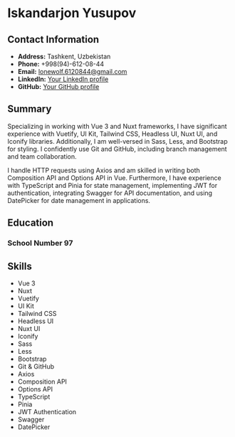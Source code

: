 # Iskandarjon Yusupov

## Contact Information
- **Address:** Tashkent, Uzbekistan
- **Phone:** +998(94)-612-08-44
- **Email:** lonewolf.6120844@gmail.com
- **LinkedIn:** [Your LinkedIn profile](https://www.linkedin.com/in/iskandar-yusupov-5b908426b/)
- **GitHub:** [Your GitHub profile](https://github.com/Deryjon)

## Summary
Specializing in working with Vue 3 and Nuxt frameworks, I have significant experience with Vuetify, UI Kit, Tailwind CSS, Headless UI, Nuxt UI, and Iconify libraries. Additionally, I am well-versed in Sass, Less, and Bootstrap for styling. I confidently use Git and GitHub, including branch management and team collaboration.

I handle HTTP requests using Axios and am skilled in writing both Composition API and Options API in Vue. Furthermore, I have experience with TypeScript and Pinia for state management, implementing JWT for authentication, integrating Swagger for API documentation, and using DatePicker for date management in applications.

## Education

### School Number 97

## Skills
- Vue 3
- Nuxt
- Vuetify
- UI Kit
- Tailwind CSS
- Headless UI
- Nuxt UI
- Iconify
- Sass
- Less
- Bootstrap
- Git & GitHub
- Axios
- Composition API
- Options API
- TypeScript
- Pinia
- JWT Authentication
- Swagger
- DatePicker
